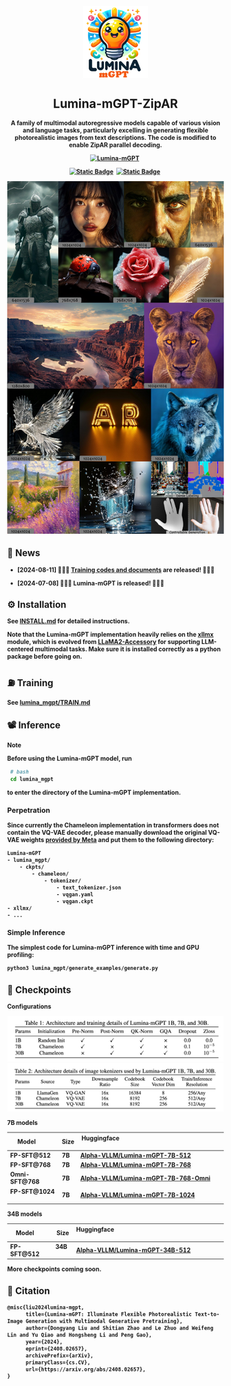 <div  align="center">
  
<img  src="assets/logo.png"  width="30%"/>
  
# Lumina-mGPT-ZipAR
  
<b> A family of multimodal autoregressive models capable of various vision and language tasks, particularly excelling in generating flexible photorealistic images from text descriptions. **The code is modified to enable ZipAR parallel decoding.**
  
[![Lumina-mGPT](https://img.shields.io/badge/Paper-Lumina--mGPT-2b9348.svg?logo=arXiv)](https://arxiv.org/abs/2408.02657)&#160;
  
[![Static Badge](https://img.shields.io/badge/Official(node1)-6B88E3?logo=youtubegaming&label=Demo%20Lumina-mGPT)](http://106.14.2.150:10020/)&#160;
[![Static Badge](https://img.shields.io/badge/Official(node2)-6B88E3?logo=youtubegaming&label=Demo%20Lumina-mGPT)](http://106.14.2.150:10021/)&#160;
  
</div>
  
<img  src="assets/demos.png">
  
## 📰 News
  
-  **[2024-08-11] 🎉🎉🎉 [Training codes and documents](./lumina_mgpt/TRAIN.md) are released! 🎉🎉🎉**
  
-  **[2024-07-08] 🎉🎉🎉 Lumina-mGPT is released! 🎉🎉🎉**
  
## ⚙️ Installation
  
See [INSTALL.md](./INSTALL.md) for detailed instructions.
  
Note that the Lumina-mGPT implementation heavily relies on
the [xllmx](./xllmx) module, which is evolved from [LLaMA2-Accessory](https://github.com/Alpha-VLLM/LLaMA2-Accessory) for supporting
LLM-centered multimodal tasks. Make sure it is installed correctly as a python package before going on.
  
## ⛽ Training
See [lumina_mgpt/TRAIN.md](lumina_mgpt/TRAIN.md)
  
## 📽️ Inference
  
> [!Note]
>
> Before using the Lumina-mGPT model, run
>
> ```bash
>  # bash
>  cd lumina_mgpt
> ```
>
> to enter the directory of the Lumina-mGPT implementation.
  
### Perpetration
  
Since currently the Chameleon implementation in transformers does not contain the VQ-VAE decoder, please manually download the original VQ-VAE weights [provided by Meta](https://github.com/facebookresearch/chameleon) and
put them to the following directory:
  
```
Lumina-mGPT
- lumina_mgpt/
    - ckpts/
        - chameleon/
            - tokenizer/
                - text_tokenizer.json
                - vqgan.yaml
                - vqgan.ckpt
- xllmx/
- ...
```
 
  
### Simple Inference
  
The simplest code for Lumina-mGPT inference with time and GPU profiling:
  
```bash
python3 lumina_mgpt/generate_examples/generate.py
```
  
## 🤗 Checkpoints
  
**Configurations**
  
<img  src="assets/config2.jpg">
<img  src="assets/config1.jpg">
  
**7B models**
  
| Model        | Size | Huggingface                                                                              |
| ------------ | ---- | ---------------------------------------------------------------------------------------- |
| FP-SFT@512   | 7B   | [Alpha-VLLM/Lumina-mGPT-7B-512](https://huggingface.co/Alpha-VLLM/Lumina-mGPT-7B-512)       |
| FP-SFT@768   | 7B   | [Alpha-VLLM/Lumina-mGPT-7B-768](https://huggingface.co/Alpha-VLLM/Lumina-mGPT-7B-768)       |
| Omni-SFT@768 | 7B   | [Alpha-VLLM/Lumina-mGPT-7B-768-Omni](https://huggingface.co/Alpha-VLLM/Lumina-mGPT-7B-768-Omni) |
| FP-SFT@1024  | 7B   | [Alpha-VLLM/Lumina-mGPT-7B-1024](https://huggingface.co/Alpha-VLLM/Lumina-mGPT-7B-1024)     |
  
**34B models**
  
| Model      | Size | Huggingface                                                                          |
| ---------- | ---- | ------------------------------------------------------------------------------------ |
| FP-SFT@512 | 34B  | [Alpha-VLLM/Lumina-mGPT-34B-512](https://huggingface.co/Alpha-VLLM/Lumina-mGPT-34B-512) |
  
More checkpoints coming soon.
  

  
## 📄 Citation
  
```
@misc{liu2024lumina-mgpt,
      title={Lumina-mGPT: Illuminate Flexible Photorealistic Text-to-Image Generation with Multimodal Generative Pretraining},
      author={Dongyang Liu and Shitian Zhao and Le Zhuo and Weifeng Lin and Yu Qiao and Hongsheng Li and Peng Gao},
      year={2024},
      eprint={2408.02657},
      archivePrefix={arXiv},
      primaryClass={cs.CV},
      url={https://arxiv.org/abs/2408.02657},
}
```